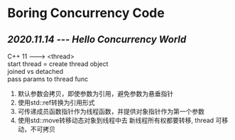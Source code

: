 # Boring Concurrency Code

## *2020.11.14 --- Hello Concurrency World*

C++ 11 ---> \<thread>  
start thread = create thread object  
joined vs detached  
pass params to thread func
1. 默认参数会拷贝，即使参数为引用，避免参数为悬垂指针
2. 使用std::ref转换为引用形式
3. 可传递成员函数指针作为线程函数，并提供对象指针作为第一个参数
4. 使用std::move转移动态对象到线程中去
新线程所有权都要转移, thread 可移动，不可拷贝

